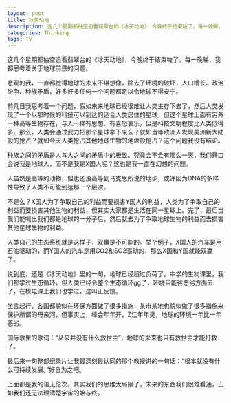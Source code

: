 ```yaml
---
layout: post
title: 冰天动地
description: 这几个星期都抽空追看翡翠台的《冰天动地》，今晚终于结束咗了。每一晚睇，我都思考着关于地球前景的问题。
categories: Thinking
tags: TV
---
```

这几个星期都抽空追看翡翠台的《冰天动地》，今晚终于结束咗了。每一晚睇，我都思考着关于地球前景的问题。

悲观的我，一直都觉得地球的未来不堪想像，除去了环境的破坏，人口增长、政治纷争、种族矛盾，好多好多任何一个问题都足以令地球不得安宁。

前几日我思考着一个问题，假如未来地球已经很难让人类生存下去了，然后人类发现了一个以那时候的科技可以到达的适合人类居住的星球，但这个星球上面有另外一种高等生物存在，与人一样有思想、有喜怒哀乐，但是科技文明程度比人类低得多。那么，人类会通过武力把那个星球拿下来么？就如当年欧洲人发现美洲新大陆般的抢占？就如今天人类抢占其他地球生物的地盘般抢占？这个问题我没有结论。

种族之间的矛盾是人与人之间的矛盾中的极致。究竟会不会有那么一天，我们开口会说我是地球人，而不是我是X国人呢？这也是我一直在幻想的问题。

人虽然是高等的动物，但也还没高等到马克思所说的地步，或许因为DNA的多样性导致了人类不可能到达那一个层次。

不是么？X国人为了争取自己的利益而要损害Y国人的利益，人类为了争取自己的利益而要损害其他生物的利益，但其实大家都是生活在同一星球上。完了，最后当我们能喊出我们都是地球的一分子后，然后就去为了争取地球生物的利益而去损害其他星球生物的利益。

人类自己的生态系统就是这样子，双赢是不可能的。举个例子，X国人的汽车是用石油驱动的，而Y国人的汽车是用CO2和SO2驱动的，那么X国和Y国就能双赢了。

说到底，还是《冰天动地》里的一句，地球已经超过负荷了。中学的生物课里，我们都学过生态循环，但人类已经令整个生态循环gg了，环境只能往恶劣方面去了，在模电课上我们也学过，这叫正反馈。

坐言起行，各国都貌似在环保方面做了很多措施，某市某地也貌似做了很多措施来保护所谓的母亲河，但事实上，峰会年年开，Z江年年臭，地球的环境一年比一年恶劣。

国际歌里的歌词：“从来并没有什么救世主”，地球的未来也只有救世主才能打救了。

最后来一句整部纪录片让我最深刻最认同的那个教授讲的一句话：“根本就没有什么可持续发展。”好自为之吧。

上面都是我的语无伦次，其实我们的思维太局限了，未来的东西我们很难看通，正如我们还无法理清楚宇宙的始与终。 